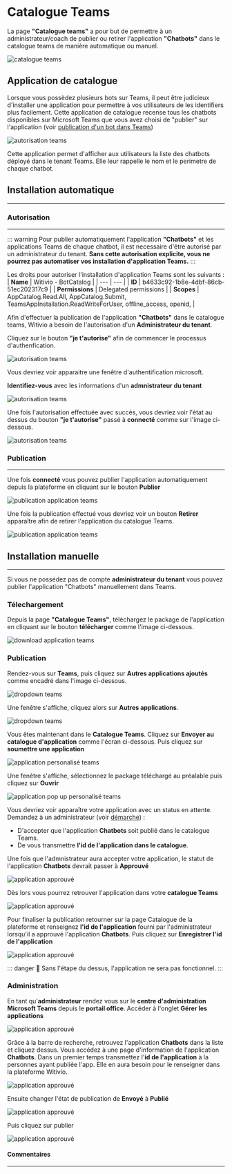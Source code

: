 # Catalogue Teams

La page **"Catalogue teams"** a pour but  de permettre à un administrateur/coach de publier ou retirer l'application **"Chatbots"** dans le catalogue teams de manière automatique ou manuel.

<div class="image_center">
  <img :src="$withBase('/assets/img/fr/page_accueil/CatalogueTeams.PNG')" alt="catalogue teams">
</div>

## Application de catalogue

Lorsque vous possèdez plusieurs bots sur Teams, il peut être judicieux d'installer une application pour permettre à vos utilisateurs de les identifiers plus facilement.
Cette application de catalogue recense tous les chatbots disponibles sur Microsoft Teams que vous avez choisi de "publier" sur l'application (voir [publication d'un bot dans Teams](/fr/chatbot/parametres/canaux.html#microsoft-teams))

<div class="image_center">
  <img :src="$withBase('/assets/img/fr/page_accueil/chatbotApp.PNG')" alt="autorisation teams">
</div>

Cette application permet d'afficher aux utilisateurs la liste des chatbots déployé dans le tenant Teams.
Elle leur rappelle le nom et le perimetre de chaque chatbot.

## Installation automatique ##
------------------------------

### Autorisation ###
------------------------------

::: warning 
Pour publier automatiquement l'application **"Chatbots"** et les applications Teams de chaque chatbot, il est necessaire d'être autorisé par un administrateur du tenant.
**Sans cette autorisation explicite, vous ne pourrez pas automatiser vos installation d'application Teams.**
:::

Les droits pour autoriser l'installation d'application Teams sont les suivants :
| **Name** | Witivio - BotCatalog |
| --- | --- |
| **ID** | b4633c92-1b8e-4dbf-86cb-51ec202317c9 |
| **Permissions** | Delegated permissions |
| **Scopes** | AppCatalog.Read.All, AppCatalog.Submit, TeamsAppInstallation.ReadWriteForUser, offline_access, openid, |


Afin d'effectuer la publication de l'application **"Chatbots"** dans le catalogue teams, Witivio a besoin de l'autorisation d'un **Administrateur du tenant**.

Cliquez sur le bouton **"je t'autorise"** afin de commencer le processus d'authenfication.

<div class="image_center">
  <img :src="$withBase('/assets/img/fr/page_accueil/Autorisationauto.PNG')" alt="autorisation teams">
</div>

Vous devriez voir apparaitre une fenêtre d'authentification microsoft.

**Identifiez-vous** avec les informations d'un **admnistrateur du tenant**

<div class="image_center">
  <img :src="$withBase('/assets/img/fr/page_accueil/popupautorisation.PNG')" alt="autorisation teams">
</div>

Une fois l'autorisation effectuée avec succès, vous devriez voir l'état au dessus du bouton **"je t'autorise"** passé à **connecté** comme sur l'image ci-dessous.

<div class="image_center">
  <img :src="$withBase('/assets/img/fr/page_accueil/authSucess.PNG')" alt="autorisation teams">
</div>

### Publication ###
------------------------------
Une fois **connecté** vous pouvez publier l'application automatiquement depuis la plateforme en cliquant sur le bouton **Publier**

<div class="image_center">
  <img :src="$withBase('/assets/img/fr/page_accueil/publishApp.PNG')" alt="publication application teams">
</div>

Une fois la publication effectué vous devriez voir un bouton **Retirer** apparaître afin de retirer l'application du catalogue Teams.

<div class="image_center">
  <img :src="$withBase('/assets/img/fr/page_accueil/unpublishApp.PNG')" alt="publication application teams">
</div>


## Installation manuelle ##
------------------------------
Si vous ne possédez pas de compte **administrateur du tenant** vous pouvez publier l'application "Chatbots" manuellement dans Teams.

### Télechargement ###
Depuis la page **"Catalogue Teams"**, téléchargez le package de l'application en cliquant sur le bouton **télécharger** comme l'image ci-dessous.

<div class="image_center">
  <img :src="$withBase('/assets/img/fr/page_accueil/downloadZip.PNG')" alt="download application teams">
</div>

### Publication ###

Rendez-vous sur **Teams**, puis cliquez sur **Autres applications ajoutés** comme encadré dans l'image ci-dessous.

<div class="image_center">
  <img :src="$withBase('/assets/img/fr/page_accueil/teams.PNG')" alt="dropdown teams">
</div>

Une fenêtre s'affiche, cliquez alors sur **Autres applications**.

<div class="image_center">
  <img :src="$withBase('/assets/img/fr/page_accueil/dropdownteams.PNG')" alt="dropdown teams">
</div>

Vous êtes maintenant dans le **Catalogue Teams**.
Cliquez sur **Envoyer au catalogue d'application** comme l'écran ci-dessous.
Puis cliquez sur **soumettre une application**

<div class="image_center">
  <img :src="$withBase('/assets/img/fr/page_accueil/appliCatalogue.PNG')" alt="application personalisé teams">
</div>

Une fenêtre s'affiche, sélectionnez le package téléchargé au préalable puis cliquez sur **Ouvrir**

<div class="image_center">
  <img :src="$withBase('/assets/img/fr/page_accueil/popupappliperso.PNG')" alt="application pop up personalisé teams">
</div>

Vous devriez voir apparaître votre application avec un status en attente.
Demandez à un administrateur (voir [démarche](/fr/chatbot/acceuil/catalogue.html#administration)) :
* D'accepter que l'application **Chatbots** soit publié dans le catalogue Teams.
* De vous transmettre **l'id de l'application dans le catalogue**.

Une fois que l'admnistrateur aura accepter votre application, le statut de l'application **Chatbots** devrait passer à **Approuvé**

<div class="image_center">
  <img :src="$withBase('/assets/img/fr/page_accueil/approuved.PNG')" alt="application approuvé">
</div>

Dès lors vous pourrez retrouver l'application dans votre **catalogue Teams**

<div class="image_center">
  <img :src="$withBase('/assets/img/fr/page_accueil/chatbotsCatalogues.PNG')" alt="application approuvé">
</div>

Pour finaliser la publication retourner sur la page Catalogue de la plateforme et renseignez **l'id de l'application** fourni par l'administrateur lorsqu'il a approuvé l'application **Chatbots**.
Puis cliquez sur **Enregistrer l'id de l'application**

<div class="image_center">
  <img :src="$withBase('/assets/img/fr/page_accueil/idApp.PNG')" alt="application approuvé">
</div>

::: danger 🔴
Sans l'étape du dessus, l'application ne sera pas fonctionnel.
:::

### Administration ###
En tant qu'**administrateur** rendez vous sur le **centre d'administration Microsoft Teams** depuis le **portail office**.
Accéder à l'onglet **Gérer les applications**

<div class="image_center">
  <img :src="$withBase('/assets/img/fr/page_accueil/manageApp.PNG')" alt="application approuvé">
</div>

Grâce à la barre de recherche, retrouvez l'application **Chatbots** dans la liste et cliquez dessus.
Vous accédez à une page d'information de l'application **Chatbots**.
Dans  un premier temps transmettez l'**id de l'application** à la personnes ayant publiée l'app.
Elle en aura besoin pour le renseigner dans la plateforme Witivio.

<div class="image_center">
  <img :src="$withBase('/assets/img/fr/page_accueil/detailIdApp.PNG')" alt="application approuvé">
</div>

Ensuite changer l'état de publication de **Envoyé** à **Publié**

<div class="image_center">
  <img :src="$withBase('/assets/img/fr/page_accueil/detailApp.PNG')" alt="application approuvé">
</div>

Puis cliquez sur publier

<div class="image_center">
  <img :src="$withBase('/assets/img/fr/page_accueil/publishPopUp.PNG')" alt="application approuvé">
</div>

#### Commentaires
---

<Commentaire />